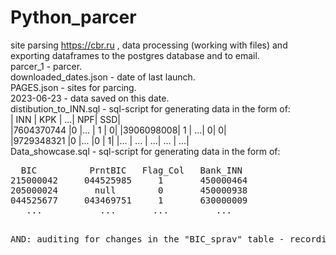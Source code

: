 # Python_parcer
site parsing https://cbr.ru , data processing (working with files) and exporting dataframes to the postgres database and to email.  
parcer_1 - parcer.  
downloaded_dates.json - date of last launch.  
PAGES.json - sites for parcing.  
2023-06-23 - data saved on this date.  
distibution_to_INN.sql - sql-script for generating data in the form of:  
|  INN       |   KPK | ...| NPF|   SSD|  
|7604370744      |0    |...   | 1   |  0|
|3906098008|      1 |  ...|     0|     0|  
|9729348321      |0     |...   |0 |    1|
|... |           ... | ...|    ... |  ...|  
Data_showcase.sql - sql-script for generating data in the form of:  
<pre>
  BIC          PrntBIC   Flag_Col   Bank_INN  
215000042     044525985     1       450000464
205000024       null        0       450000938  
044525677     043469751     1       630000009
   ...           ...       ...         ... 
<pre>  
AND: auditing for changes in the "BIC_sprav" table - recording the date-time, type of change and data (current or forgotten)
